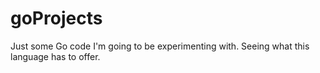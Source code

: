 # goProjects
Just some Go code I'm going to be experimenting with. Seeing what this language has to offer.
